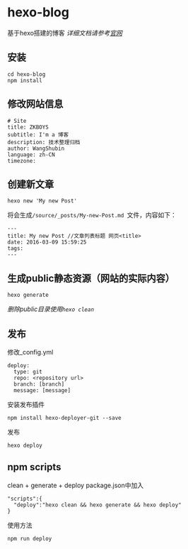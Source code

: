 # hexo-blog
基于hexo搭建的博客 *详细文档请参考[官网](https://hexo.io/)*

## 安装
```
cd hexo-blog
npm install
```
## 修改网站信息
```
# Site
title: ZKBOYS
subtitle: I'm a 博客
description: 技术整理归档
author: WangShubin
language: zh-CN
timezone:
```

## 创建新文章
```
hexo new 'My new Post'

```
将会生成`/source/_posts/My-new-Post.md `文件，内容如下：
```
---
title: My new Post //文章列表标题 网页<title>
date: 2016-03-09 15:59:25
tags:
---
```
## 生成public静态资源（网站的实际内容）
```
hexo generate
```
*删除public目录使用`hexo clean`*

## 发布
修改_config.yml
```
deploy:
  type: git
  repo: <repository url>
  branch: [branch]
  message: [message]
```
安装发布插件
```
npm install hexo-deployer-git --save
```
发布
```
hexo deploy
```
## npm scripts
clean + generate + deploy
package.json中加入
```
"scripts":{
  "deploy":"hexo clean && hexo generate && hexo deploy"
}
```
使用方法
```
npm run deploy
```
